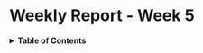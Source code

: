 # Weekly Report - Week 5

<details>
<summary><b>Table of Contents</b></summary>

1. [Overview](#overview)
2. [Goals](#goals)
3. [Challenges](#challenges)
4. [Key Accomplishments](#key-accomplishments)
5. [Upcoming Week](#upcoming-week)
6. [Meetings and Collaborations](#meetings-and-collaborations)
7. [Other Notes](#other-notes)

</details>